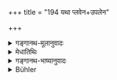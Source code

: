+++
title = "194 यथा प्लवेन+उपलेन"

+++

<details><summary>गङ्गानथ-मूलानुवादः</summary>

Just as a man crossing water by means of a stone-raft sinks down, so also sink downwards the ignorant giver and receiver.—(194)
</details>

<details><summary>मेधातिथिः</summary>

**औपल** आश्मनः । जलसंतरणाय नावादिः **प्लवस्** तेन यस् तरति तरितुं प्रवर्तते सो **ऽधस्ताज्** जलस्य **मज्जत्य्** अन्तर्धीयते । एवम् **अज्ञौ दातृप्रतीच्छकौ** । प्रतीच्छकः प्रतीच्छां करोतीति णिचं कृत्वा ण्वुल् कर्तव्यः । "प्रतीप्सक" इति पाठान्तरम् । तत्र सन्नन्ताद् आप्नोतेर् ण्वुल् । अर्थस् तूभयोर् एक एव ॥ ४.१९४ ॥
</details>

<details><summary>गङ्गानथ-भाष्यानुवादः</summary>

‘*Aupala*,’—made of stone.

‘*Raft*’— boat and such other contrivances used in crossing water.

He who ‘*crosses*’—proceeds to cross—water by such a raft, sinks down into the water. So also do ‘*the ignorant giver and receiver*.’

The term, ‘*pratīcchaka*’ is to be explained as ‘*pratīcchām karoti*’ (with the *ṇich* affix), and then the nominal ‘*ṇvul*’ added to it.

‘*Pratīpsakaḥ*’ is another reading; this would be derived from the root ‘*āp,’ to obtain*, with the derivative affix, and then the nominal ‘*ṇvul*’ added to it. The meaning of both would be the same.—(194)
</details>

<details><summary>Bühler</summary>

194	As he who (attempts to) cross water in a boat of stone sinks (to the bottom), even so an ignorant donor and an ignorant donee sink low.
</details>
